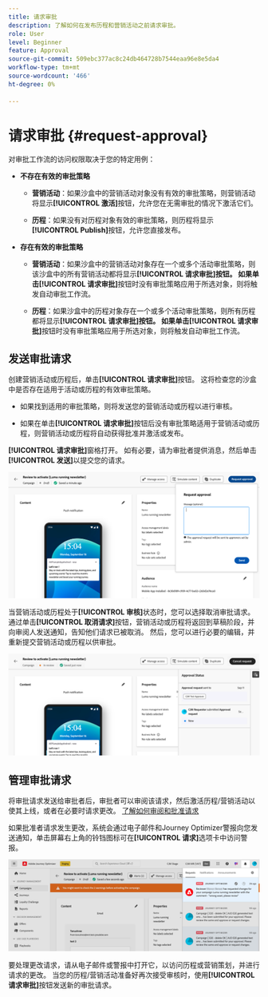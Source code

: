 ```yaml
---
title: 请求审批
description: 了解如何在发布历程和营销活动之前请求审批。
role: User
level: Beginner
feature: Approval
source-git-commit: 509ebc377ac8c24db464728b7544eaa96e8e5da4
workflow-type: tm+mt
source-wordcount: '466'
ht-degree: 0%

---
```



# 请求审批 {#request-approval}

对审批工作流的访问权限取决于您的特定用例：

* **不存在有效的审批策略**

   * **营销活动**：如果沙盒中的营销活动对象没有有效的审批策略，则营销活动将显示&#x200B;**[!UICONTROL 激活]**&#x200B;按钮，允许您在无需审批的情况下激活它们。

   * **历程**：如果没有对历程对象有效的审批策略，则历程将显示&#x200B;**[!UICONTROL Publish]**&#x200B;按钮，允许您直接发布。

* **存在有效的审批策略**

   * **营销活动**：如果沙盒中的营销活动对象存在一个或多个活动审批策略，则该沙盒中的所有营销活动都将显示&#x200B;**[!UICONTROL 请求审批]**按钮。
如果单击**[!UICONTROL 请求审批]**&#x200B;按钮时没有审批策略应用于所选对象，则将触发自动审批工作流。

   * **历程**：如果沙盒中的历程对象存在一个或多个活动审批策略，则所有历程都将显示&#x200B;**[!UICONTROL 请求审批]**按钮。
如果单击**[!UICONTROL 请求审批]**&#x200B;按钮时没有审批策略应用于所选对象，则将触发自动审批工作流。

## 发送审批请求

创建营销活动或历程后，单击&#x200B;**[!UICONTROL 请求审批]**&#x200B;按钮。 这将检查您的沙盒中是否存在适用于活动或历程的有效审批策略。

* 如果找到适用的审批策略，则将发送您的营销活动或历程以进行审核。

* 如果在单击&#x200B;**[!UICONTROL 请求审批]**&#x200B;按钮后没有审批策略适用于营销活动或历程，则营销活动或历程将自动获得批准并激活或发布。

**[!UICONTROL 请求审批]**&#x200B;窗格打开。 如有必要，请为审批者提供消息，然后单击&#x200B;**[!UICONTROL 发送]**&#x200B;以提交您的请求。

![](assets/approval-request.png)

当营销活动或历程处于&#x200B;**[!UICONTROL 审核]**&#x200B;状态时，您可以选择取消审批请求。 通过单击&#x200B;**[!UICONTROL 取消请求]**&#x200B;按钮，营销活动或历程将返回到草稿阶段，并向审阅人发送通知，告知他们请求已被取消。 然后，您可以进行必要的编辑，并重新提交营销活动或历程以供审批。

![](assets/approval-cancel.png)

## 管理审批请求

将审批请求发送给审批者后，审批者可以审阅该请求，然后激活历程/营销活动以使其上线，或者在必要时请求更改。 [了解如何审阅和批准请求](review-approve-request.md)

如果批准者请求发生更改，系统会通过电子邮件和Journey Optimizer警报向您发送通知，单击屏幕右上角的铃铛图标可在&#x200B;**[!UICONTROL 请求]**&#x200B;选项卡中访问警报。

![](assets/changes-requested.png)

要处理更改请求，请从电子邮件或警报中打开它，以访问历程或营销策划，并进行请求的更改。 当您的历程/营销活动准备好再次接受审核时，使用&#x200B;**[!UICONTROL 请求审批]**&#x200B;按钮发送新的审批请求。



